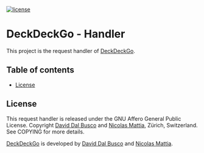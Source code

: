 [![license][agpl-license]][agpl-license-url]

[agpl-license]: https://img.shields.io/badge/License-AGPL%20v3-blue.svg
[agpl-license-url]: https://github.com/deckgo/deckdeckgo/blob/main/infra/handler/GNU-AGPL-3.0

# DeckDeckGo - Handler

This project is the request handler of [DeckDeckGo].

## Table of contents

- [License](#license)

## License

This request handler is released under the GNU Affero General Public License.
Copyright [David Dal Busco](mailto:david.dalbusco@outlook.com) and [Nicolas
Mattia](mailto:nicolas@nmattia.com), Zürich, Switzerland. See COPYING for more
details.

[DeckDeckGo] is developed by [David Dal
Busco](mailto:david.dalbusco@outlook.com) and [Nicolas
Mattia](mailto:nicolas@nmattia.com).

[deckdeckgo]: https://deckdeckgo.com
